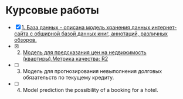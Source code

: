# Курсовые работы 

- [x] [1. База данных - описана модель хранения данных интернет-сайта с обширной базой данных книг, аннотаций, различных обзоров.](https://github.com/Christina-Y1/Geekbrains_Courseworks/blob/master/SQL%20-%20Data%20storage%20model%20Goodreads/Coursework%20Goodreads.sql)
- [x] 2. [Модель для предсказания цен на недвижимость (квартиры).Метрика качества: R2](https://github.com/Christina-Y1/Geekbrains_Courseworks/blob/master/Python%20for%20DS%20-%20House%20prices/Christina.Yarochkina_solution.ipynb)
- [ ] 3. Модель для прогнозирования невыполнения долговых обязательств по текущему кредиту. 
- [ ] 4. Model prediction the possibility of a booking for a hotel.
